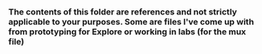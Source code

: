 ### The contents of this folder are references and not strictly applicable to your purposes. Some are files I've come up with from prototyping for Explore or working in labs (for the mux file)
